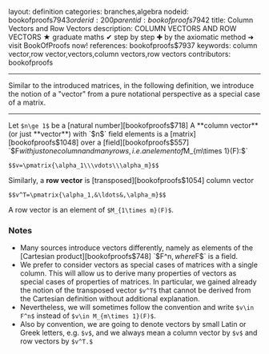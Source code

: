 layout: definition
categories: branches,algebra
nodeid: bookofproofs$7943
orderid: 200
parentid: bookofproofs$7942
title: Column Vectors and Row Vectors
description: COLUMN VECTORS AND ROW VECTORS ★ graduate maths ✔ step by step ✚ by the axiomatic method ➜ visit BookOfProofs now!
references: bookofproofs$7937
keywords: column vector,row vector,vectors,column vectors,row vectors
contributors: bookofproofs

---
Similar to the introduced matrices, in the following definition, we introduce the notion of a "vector" from a pure notational perspective as a special case of a matrix.

---

Let `$n\ge 1$` be a [natural number][bookofproofs$718] A **column vector** (or just **vector**) with `$n$` field elements is a [matrix][bookofproofs$1048] over a [field][bookofproofs$557] `$F$` with just one column and many rows, i.e. an element of `$M_{m\times 1}(F):$`

`$$v=\pmatrix{\alpha_1\\\vdots\\\alpha_m}$$`

Similarly, a **row vector** is [transposed][bookofproofs$1054] column vector

`$$v^T=\pmatrix{\alpha_1,&\ldots&,\alpha_m}$$`

A row vector is an element of `$M_{1\times m}(F)$`. 

### Notes

* Many sources introduce vectors differently, namely as elements of the [Cartesian product][bookofproofs$748] `$F^n$`, where `$F$` is a field. 
* We prefer to consider vectors as special cases of matrices with a single column. This will allow us to derive many properties of vectors as special cases of properties of matrices. In particular, we gained already the notion of the transposed vector `$v^T$` that cannot be derived from the Cartesian definition without additional explanation. 
* Nevertheless, we will sometimes follow the convention and write `$v\in F^n$` instead of `$v\in M_{m\times 1}(F)$`.
* Also by convention, we are going to denote vectors by small Latin or Greek letters, e.g. `$v$`, and we always mean a column vector by `$v$` and row vectors by `$v^T.$`
